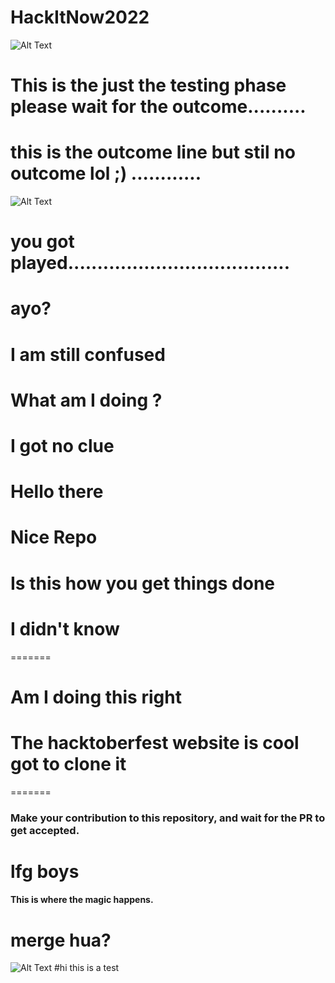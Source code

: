 # HackItNow2022
![Alt Text](https://media.giphy.com/media/xTiIzJSKB4l7xTouE8/giphy.gif)

# This is the just the testing phase please wait for the outcome..........
# this is the outcome line but stil no outcome lol ;) ............
![Alt Text](https://media.giphy.com/media/MgcE5n2MDfwiI/giphy.gif)
# you got played......................................

# ayo?
# I am still confused


# What am I doing ?
# I got no clue
# Hello there
# Nice Repo
# Is this how you get things done
# I didn't know
=======
# Am I doing this right
# The hacktoberfest website is cool got to clone it
=======
### Make your contribution to this repository, and wait for the PR to get accepted.
# lfg boys

#### This is where the magic happens.
# merge hua?
![Alt Text](https://media.giphy.com/media/115BJle6N2Av0A/giphy.gif)
#hi this is a test

